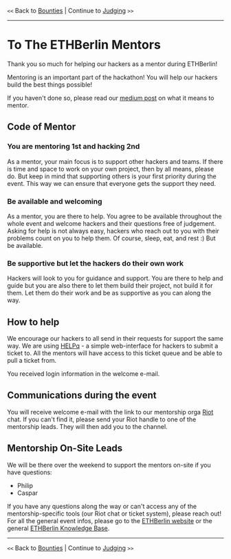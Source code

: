 `<<` Back to [Bounties](./bounties.md) |  Continue to [Judging](./judges.md) `>>`

---

# To The ETHBerlin Mentors

Thank you so much for helping our hackers as a mentor during ETHBerlin!

Mentoring is an important part of the hackathon! You will help our hackers build the best things possible!

If you haven't done so, please read our [medium post](https://medium.com/ethberlin/so-you-think-you-can-mentor-280648923a0f) on what it means to mentor.

## Code of Mentor

### You are mentoring 1st and hacking 2nd

As a mentor, your main focus is to support other hackers and teams. If there is time and space to work on your own project, then by all means, please do. But keep in mind that supporting others is your first priority during the event. This way we can ensure that everyone gets the support they need.

### Be available and welcoming

As a mentor, you are there to help. You agree to be available throughout the whole event and welcome hackers and their questions free of judgement. Asking for help is not always easy, hackers who reach out to you with their problems count on you to help them. Of course, sleep, eat, and rest :) But be available.

### Be supportive but let the hackers do their own work

Hackers will look to you for guidance and support. You are there to help and guide but you are also there to let them build their project, not build it for them. Let them do their work and be as supportive as you can along the way.

## How to help

We encourage our hackers to all send in their requests for support the same way. We are using [HELPq](http://ehz.io/HELPq-data/) - a simple web-interface for hackers to submit a ticket to. All the mentors will have access to this ticket queue and be able to pull a ticket from.

You received login information in the welcome e-mail.

## Communications during the event

You will receive welcome e-mail with the link to our mentorship orga [Riot](https://riot.im/) chat. If you can't find it, please send your Riot handle to one of the mentorship leads. They will then add you to the channel.

## Mentorship On-Site Leads

We will be there over the weekend to support the mentors on-site if you have questions:

-   Philip
-   Caspar

If you have any questions along the way or can't access any of the mentorship-specific tools (our Riot chat or ticket system), please reach out!
For all the general event infos, please go to the [ETHBerlin website](https://ethberlinzwei.com) or the general [ETHBerlin Knowledge Base](https://github.com/ethberlinzwei/KnowledgeBase).

---

`<<` Back to [Bounties](./bounties.md) |  Continue to [Judging](./judges.md) `>>`
